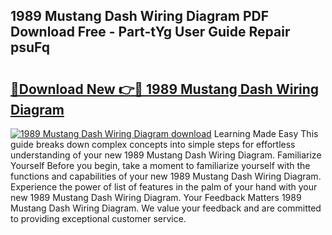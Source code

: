 ## 1989 Mustang Dash Wiring Diagram PDF Download Free - Part-tYg User Guide Repair psuFq

# <h2><a href="http://dfmbs2i.blite.top/?on=1989+Mustang+Dash+Wiring+Diagram">🔗Download New 👉🔴 1989 Mustang Dash Wiring Diagram</a></h2>

[![1989 Mustang Dash Wiring Diagram download](https://i.imgur.com/lujVjoI.png)](http://dfmbs2i.blite.top/?on=1989+Mustang+Dash+Wiring+Diagram)
Learning Made Easy This guide breaks down complex concepts into simple steps for effortless understanding of your new 1989 Mustang Dash Wiring Diagram. Familiarize Yourself Before you begin, take a moment to familiarize yourself with the functions and capabilities of your new 1989 Mustang Dash Wiring Diagram. Experience the power of list of features in the palm of your hand with your new 1989 Mustang Dash Wiring Diagram. Your Feedback Matters 1989 Mustang Dash Wiring Diagram. We value your feedback and are committed to providing exceptional customer service.

